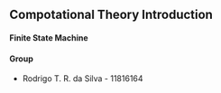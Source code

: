 ## Compotational Theory Introduction
#### Finite State Machine

#### Group
- Rodrigo T. R. da Silva - 11816164